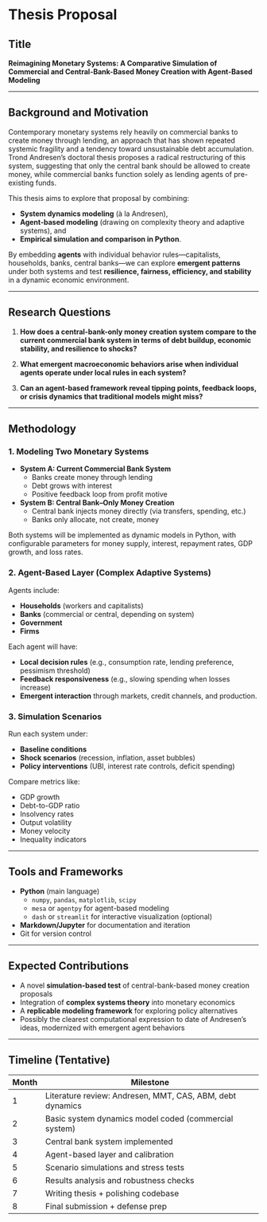 # **Thesis Proposal**  
## **Title**  
**Reimagining Monetary Systems: A Comparative Simulation of Commercial and Central-Bank-Based Money Creation with Agent-Based Modeling**

---

## **Background and Motivation**

Contemporary monetary systems rely heavily on commercial banks to create money through lending, an approach that has shown repeated systemic fragility and a tendency toward unsustainable debt accumulation. Trond Andresen’s doctoral thesis proposes a radical restructuring of this system, suggesting that only the central bank should be allowed to create money, while commercial banks function solely as lending agents of pre-existing funds.

This thesis aims to explore that proposal by combining:
- **System dynamics modeling** (à la Andresen),
- **Agent-based modeling** (drawing on complexity theory and adaptive systems), and
- **Empirical simulation and comparison in Python**.

By embedding **agents** with individual behavior rules—capitalists, households, banks, central banks—we can explore **emergent patterns** under both systems and test **resilience, fairness, efficiency, and stability** in a dynamic economic environment.

---

## **Research Questions**

1. **How does a central-bank-only money creation system compare to the current commercial bank system in terms of debt buildup, economic stability, and resilience to shocks?**

2. **What emergent macroeconomic behaviors arise when individual agents operate under local rules in each system?**

3. **Can an agent-based framework reveal tipping points, feedback loops, or crisis dynamics that traditional models might miss?**

---

## **Methodology**

### 1. **Modeling Two Monetary Systems**
- **System A: Current Commercial Bank System**
  - Banks create money through lending
  - Debt grows with interest
  - Positive feedback loop from profit motive
- **System B: Central Bank–Only Money Creation**
  - Central bank injects money directly (via transfers, spending, etc.)
  - Banks only allocate, not create, money

Both systems will be implemented as dynamic models in Python, with configurable parameters for money supply, interest, repayment rates, GDP growth, and loss rates.

### 2. **Agent-Based Layer (Complex Adaptive Systems)**
Agents include:
- **Households** (workers and capitalists)
- **Banks** (commercial or central, depending on system)
- **Government**
- **Firms**

Each agent will have:
- **Local decision rules** (e.g., consumption rate, lending preference, pessimism threshold)
- **Feedback responsiveness** (e.g., slowing spending when losses increase)
- **Emergent interaction** through markets, credit channels, and production.

### 3. **Simulation Scenarios**
Run each system under:
- **Baseline conditions**
- **Shock scenarios** (recession, inflation, asset bubbles)
- **Policy interventions** (UBI, interest rate controls, deficit spending)

Compare metrics like:
- GDP growth
- Debt-to-GDP ratio
- Insolvency rates
- Output volatility
- Money velocity
- Inequality indicators

---

## **Tools and Frameworks**
- **Python** (main language)
  - `numpy`, `pandas`, `matplotlib`, `scipy`
  - `mesa` or `agentpy` for agent-based modeling
  - `dash` or `streamlit` for interactive visualization (optional)
- **Markdown/Jupyter** for documentation and iteration
- Git for version control

---

## **Expected Contributions**
- A novel **simulation-based test** of central-bank-based money creation proposals
- Integration of **complex systems theory** into monetary economics
- A **replicable modeling framework** for exploring policy alternatives
- Possibly the clearest computational expression to date of Andresen’s ideas, modernized with emergent agent behaviors

---

## **Timeline (Tentative)**
| Month | Milestone |
|-------|-----------|
| 1     | Literature review: Andresen, MMT, CAS, ABM, debt dynamics |
| 2     | Basic system dynamics model coded (commercial system) |
| 3     | Central bank system implemented |
| 4     | Agent-based layer and calibration |
| 5     | Scenario simulations and stress tests |
| 6     | Results analysis and robustness checks |
| 7     | Writing thesis + polishing codebase |
| 8     | Final submission + defense prep |


